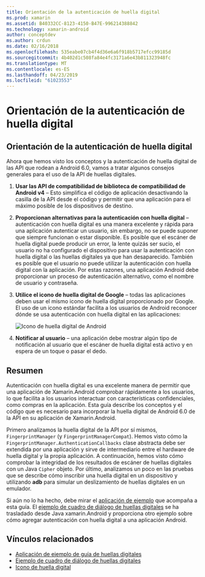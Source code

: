 ```yaml
---
title: Orientación de la autenticación de huella digital
ms.prod: xamarin
ms.assetid: B40332CC-8123-4150-B47E-996214388842
ms.technology: xamarin-android
author: conceptdev
ms.author: crdun
ms.date: 02/16/2018
ms.openlocfilehash: 535eabe07cb4f4d36e6a6f918b5717efcc99185d
ms.sourcegitcommit: 4b402d1c508fa84e4fc3171a6e43b811323948fc
ms.translationtype: MT
ms.contentlocale: es-ES
ms.lasthandoff: 04/23/2019
ms.locfileid: "61023553"
---
```

# <a name="fingerprint-authentication-guidance"></a>Orientación de la autenticación de huella digital

## <a name="fingerprint-authentication-guidance"></a>Orientación de la autenticación de huella digital

Ahora que hemos visto los conceptos y la autenticación de huella digital de las API que rodean a Android 6.0, vamos a tratar algunos consejos generales para el uso de la API de huellas digitales.

1. **Usar las API de compatibilidad de biblioteca de compatibilidad de Android v4** &ndash; Esto simplifica el código de aplicación desactivando la casilla de la API desde el código y permitir que una aplicación para el máximo posible de los dispositivos de destino.
2. **Proporcionan alternativas para la autenticación con huella digital** &ndash; autenticación con huella digital es una manera excelente y rápida para una aplicación autenticar un usuario, sin embargo, no se puede suponer que siempre funcionan o estar disponible. Es posible que el escáner de huella digital puede producir un error, la lente quizás ser sucio, el usuario no ha configurado el dispositivo para usar la autenticación con huella digital o las huellas digitales ya que han desaparecido. También es posible que el usuario no puede utilizar la autenticación con huella digital con la aplicación. Por estas razones, una aplicación Android debe proporcionar un proceso de autenticación alternativo, como el nombre de usuario y contraseña.
3. **Utilice el icono de huella digital de Google** &ndash; todas las aplicaciones deben usar el mismo icono de huella digital proporcionado por Google. El uso de un icono estándar facilita a los usuarios de Android reconocer dónde se usa autenticación con huella digital en las aplicaciones: 
    
    ![Icono de huella digital de Android](summary-images/ic-fp-40px.png)
    
4. **Notificar al usuario** &ndash; una aplicación debe mostrar algún tipo de notificación al usuario que el escáner de huella digital está activo y en espera de un toque o pasar el dedo. 

## <a name="summary"></a>Resumen

Autenticación con huella digital es una excelente manera de permitir que una aplicación de Xamarin.Android comprobar rápidamente a los usuarios, lo que facilita a los usuarios interactuar con características confidenciales, como compras en la aplicación. Esta guía describe los conceptos y el código que es necesario para incorporar la huella digital de Android 6.0 de la API en su aplicación de Xamarin.Android.

Primero analizamos la huella digital de la API por sí mismos, `FingerprintManager` (y `FingerprintManagerCompat`). Hemos visto cómo la `FingerprintManager.AuthenticationCallbacks` clase abstracta debe ser extendida por una aplicación y sirve de intermediario entre el hardware de huella digital y la propia aplicación. A continuación, hemos visto cómo comprobar la integridad de los resultados de escáner de huellas digitales con un Java `Cipher` objeto. Por último, analizamos un poco en las pruebas que se describe cómo inscribir una huella digital en un dispositivo y utilizando **adb** para simular un deslizamiento de huellas digitales en un emulador. 

Si aún no lo ha hecho, debe mirar el [aplicación de ejemplo](https://github.com/xamarin/monodroid-samples/tree/master/FingerprintGuide) que acompaña a esta guía. El [ejemplo de cuadro de diálogo de huellas digitales](https://developer.xamarin.com/samples/monodroid/android-m/FingerprintDialog/) se ha trasladado desde Java xamarin.Android y proporciona otro ejemplo sobre cómo agregar autenticación con huella digital a una aplicación Android.



## <a name="related-links"></a>Vínculos relacionados

- [Aplicación de ejemplo de guía de huellas digitales](https://github.com/xamarin/monodroid-samples/tree/master/FingerprintGuide)
- [Ejemplo de cuadro de diálogo de huellas digitales](https://developer.xamarin.com/samples/monodroid/android-m/FingerprintDialog/)
- [Icono de huella digital](https://raw.githubusercontent.com/xamarin/monodroid-samples/master/FingerprintGuide/FingerprintSampleApp/Resources/drawable-hdpi/ic_fp_40px.png)

